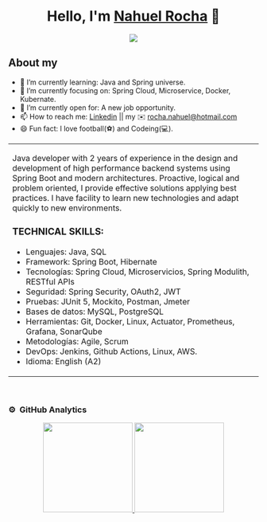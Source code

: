 <div align="center">
<h1 align="center">Hello, I'm <a href="https://aristi.dev">Nahuel Rocha</a> 👋</h1>
</div>
<div align="center">
<img src="https://i.imgur.com/QlFEUv3.jpg">
</div>

## About my

- 🌱 I’m currently learning: Java and Spring universe.
- 🎯 I’m currently focusing on: Spring Cloud, Microservice, Docker, Kubernate.
- 🤔 I’m currently open for: A new job opportunity.
- 📫 How to reach me: <a href="https://www.linkedin.com/in/rocha-nahuel" target="_blank">Linkedin</a> || my ✉️ rocha.nahuel@hotmail.com
- 😄 Fun fact: I love football(⚽) and Codeing(💻).

<table>
<tr>
<td width="100%">
<p>
  Java developer with 2 years of experience in the design and development of high performance backend systems using Spring Boot and modern architectures. Proactive, logical and problem    oriented, I provide effective solutions applying best practices.
  I have facility to learn new technologies and adapt quickly to new environments.

  <H3>TECHNICAL SKILLS:</H3>

- Lenguajes: Java, SQL
- Framework: Spring Boot, Hibernate
- Tecnologías: Spring Cloud, Microservicios, Spring Modulith, RESTful APIs
- Seguridad: Spring Security, OAuth2, JWT
- Pruebas: JUnit 5, Mockito, Postman, Jmeter
- Bases de datos: MySQL, PostgreSQL
- Herramientas: Git, Docker, Linux, Actuator, Prometheus, Grafana, SonarQube
- Metodologías: Agile, Scrum
- DevOps: Jenkins, Github Actions, Linux, AWS.
- Idioma: English (A2)

</div>                                                                            
</td>
</div>                                                             
</table>                                                                                 
</div>
<br>

### ⚙️ &nbsp;GitHub Analytics

<p align="center">
<a href="https://github.com/NahuelRocha">
  <img height="180em" src="https://github-readme-stats-eight-theta.vercel.app/api?username=NahuelRocha&show_icons=true&theme=algolia&include_all_commits=true&count_private=true"/>
  <img height="180em" src="https://github-readme-stats-eight-theta.vercel.app/api/top-langs/?username=NahuelRocha&layout=compact&langs_count=8&theme=algolia"/>
</a>
</p>
